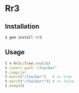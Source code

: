 # Rr3

## Installation

```
$ gem install rr3
```

## Usage

```ruby
t = Rr3::Tree.new(10)
t.insert_path "/foo/bar"
t.compile!
t.match("/foo/bar")   # => true
t.match("/foo/barr")) # => false
t.dump(0)
```